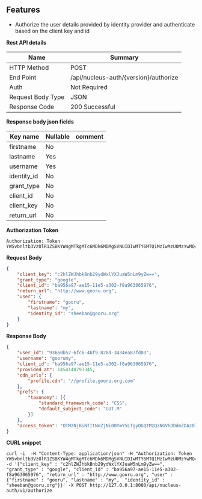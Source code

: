 Features
---------

- Authorize the user details provided by identity provider and authenticate based on the client key and id

**Rest API details**

| Name | Summary |
|------------------------|--------|
| HTTP Method | POST |
| End Point | /api/nucleus-auth/{version}/authorize |
| Auth | Not Required |
| Request Body Type | JSON |
| Response Code | 200 Successful |

**Response body json fields**

| Key name        | Nullable | comment                            |
|---------------  |----------|------------------------------------|
| firstname       | No       |                                    |
| lastname        | Yes      |                                    |
| username        | Yes      |                                    |
| identity_id     | No       |                                    |
| grant_type      | No       |                                    |
| client_id       | No       |                                    |
| client_key      | No       |                                    |
| return_url      | No       |                                    |


**Authorization Token**

```
Authorization: Token YW5vbnltb3VzOlR1ZSBKYW4gMTkgMTc6MDk6MDMgSVNUIDIwMTY6MTQ1MzIwMzU0MzYwMQ==
```
**Request Body**

```json
{
    "client_key": "c2hlZWJhbkBnb29ydWxlYXJuaW5nLm9yZw==",
    "grant_type": "google",
    "client_id": "ba956a97-ae15-11e5-a302-f8a963065976",
    "return_url": "http://www.gooru.org",
    "user": {
        "firstname": "gooru",
        "lastname": "my",
        "identity_id": "sheeban@gooru.org"
    }
}
```

**Response Body**

```json
{
    "user_id": "93660b52-6fc6-4bf9-828d-3434ea87fd03",
    "username": "goorumy",
    "client_id": "ba956a97-ae15-11e5-a302-f8a963065976",
    "provided_at": 1454148793345,
    "cdn_urls": {
        "profile.cdn": "//profile.gooru.org.com"
    },
    "prefs": {
        "taxonomy": [{
            "standard_framework_code": "CSS",
            "default_subject_code": "GUT.M"
        }]
    },
    "access_token": "OTM2NjBiNTItNmZjNi00YmY5LTgyOGQtMzQzNGVhODdmZDAzOlNhdCBKYW4gMzAgMTU6NDM6MTMgSVNUIDIwMTY6MTQ1NDE0ODc5MzM0Ng=="
}
```

**CURL snippet**

```posh
curl -i  -H "Content-Type: application/json" -H "Authorization: Token YW5vbnltb3VzOlR1ZSBKYW4gMTkgMTc6MDk6MDMgSVNUIDIwMTY6MTQ1MzIwMzU0MzYwMQ==" -d '{"client_key" : "c2hlZWJhbkBnb29ydWxlYXJuaW5nLm9yZw==", "grant_type" : "google", "client_id" : "ba956a97-ae15-11e5-a302-f8a963065976", "return_url" : "http://www.gooru.org", "user" : {"firstname" : "gooru", "lastname" : "my",  "identity_id" : "sheeban@gooru.org"}}' -X POST http://127.0.0.1:8080/api/nucleus-auth/v1/authorize
```
